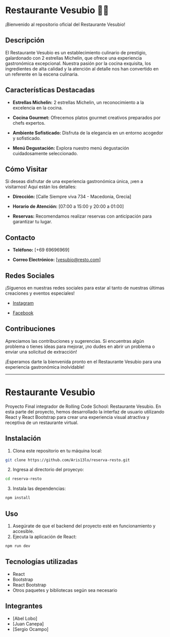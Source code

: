# Restaurante Vesubio 🌟🌟

¡Bienvenido al repositorio oficial del Restaurante Vesubio!

## Descripción

El Restaurante Vesubio es un establecimiento culinario de prestigio, galardonado con 2 estrellas Michelin, que ofrece una experiencia gastronómica excepcional. Nuestra pasión por la cocina exquisita, los ingredientes de alta calidad y la atención al detalle nos han convertido en un referente en la escena culinaria.

## Características Destacadas

- **Estrellas Michelin:** 2 estrellas Michelin, un reconocimiento a la excelencia en la cocina.
  
- **Cocina Gourmet:** Ofrecemos platos gourmet creativos preparados por chefs expertos.

- **Ambiente Sofisticado:** Disfruta de la elegancia en un entorno acogedor y sofisticado.

- **Menú Degustación:** Explora nuestro menú degustación cuidadosamente seleccionado.

## Cómo Visitar

Si deseas disfrutar de una experiencia gastronómica única, ¡ven a visitarnos! Aquí están los detalles:

- **Dirección:** [Calle Siempre viva 734 - Macedonia, Grecia]
  
- **Horario de Atención:** [07:00 a 15:00 y 20:00 a 01:00]
  
- **Reservas:** Recomendamos realizar reservas con anticipación para garantizar tu lugar.

## Contacto

- **Teléfono:** [+69 69696969]
  
- **Correo Electrónico:** [vesubio@resto.com]

## Redes Sociales

¡Síguenos en nuestras redes sociales para estar al tanto de nuestras últimas creaciones y eventos especiales!

- [Instagram](https://www.instagram.com/)
  
- [Facebook](https://www.facebook.com/)

## Contribuciones

Apreciamos las contribuciones y sugerencias. Si encuentras algún problema o tienes ideas para mejorar, ¡no dudes en abrir un problema o enviar una solicitud de extracción!

¡Esperamos darte la bienvenida pronto en el Restaurante Vesubio para una experiencia gastronómica inolvidable!

---

# Restaurante Vesubio

Proyecto Final integrador de Rolling Code School: Restaurante Vesubio. En esta parte del proyecto, hemos desarrollado la interfaz de usuario utilizando React y React Bootstrap para crear una experiencia visual atractiva y receptiva de un restaurante virtual.

## Instalación

1. Clona este repositorio en tu máquina local:
```sh
git clone https://github.com/Aris13lo/reserva-resto.git
```
2. Ingresa al directorio del proyecyo:
```sh
cd reserva-resto
```
3. Instala las dependencias:
```sh
npm install
```

## Uso

1. Asegúrate de que el backend del proyecto esté en funcionamiento y accesible.
2. Ejecuta la aplicación de React:
```sh
npm run dev
```

## Tecnologías utilizadas

- React
- Bootstrap
- React Bootstrap
- Otros paquetes y bibliotecas según sea necesario

## Integrantes 
- [Abel Lobo]
- [Juan Canepa]
- [Sergio Ocampo]
